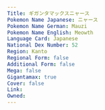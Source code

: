 ```yaml
---
﻿Title: ギガンタマックスニャース
Pokemon Name Japanese: ニャース
Pokemon Name German: Mauzi
Pokemon Name English: Meowth
Language Card: Japanese
National Dex Number: 52
Region: Kanto
Regional Form: false
Additional Form: false
Mega: false
Gigantamax: true
Cover: false
Link: 
Owned: 
---
```

